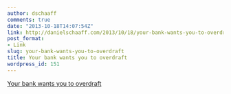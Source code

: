 ```yaml
---
author: dschaaff
comments: true
date: "2013-10-18T14:07:54Z"
link: http://danielschaaff.com/2013/10/18/your-bank-wants-you-to-overdraft/
post_format:
- Link
slug: your-bank-wants-you-to-overdraft
title: Your bank wants you to overdraft
wordpress_id: 151
---
```


[Your bank wants you to overdraft](http://blog.levelmoney.com/post/61879525660/if-youre-not-rich-your-bank-probably-wants-you-to)
